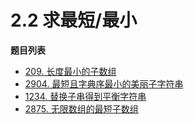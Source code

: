 # 2.2 求最短/最小

**题目列表**

- [209. 长度最小的子数组](https://leetcode.cn/problems/minimum-size-subarray-sum/description/)
- [2904. 最短且字典序最小的美丽子字符串](https://leetcode.cn/problems/shortest-and-lexicographically-smallest-beautiful-string/description/)
- [1234. 替换子串得到平衡字符串](https://leetcode.cn/problems/replace-the-substring-for-balanced-string/description/)
- [2875. 无限数组的最短子数组](https://leetcode.cn/problems/minimum-size-subarray-in-infinite-array/description/)
